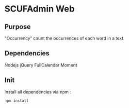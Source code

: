 SCUFAdmin Web
===================

Purpose
------------
"Occurrency" count the occurrences of each word in a text.

Dependencies
-------------
Nodejs
jQuery
FullCalendar
Moment

Init
-------
Install all dependencies via npm :
```
npm install
````
